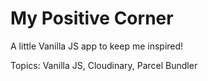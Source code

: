 # My Positive Corner

A little Vanilla JS app to keep me inspired!

Topics: Vanilla JS, Cloudinary, Parcel Bundler
